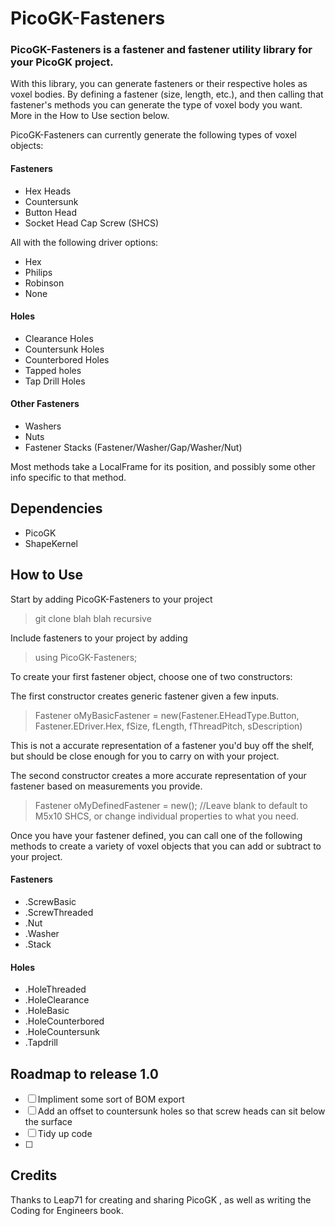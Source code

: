 # PicoGK-Fasteners 

### PicoGK-Fasteners is a fastener and fastener utility library for your PicoGK project.

With this library, you can generate fasteners or their respective holes as voxel bodies. By defining a fastener (size, length, etc.), and then calling that fastener's methods you can generate the type of voxel body you want. More in the How to Use section below.

PicoGK-Fasteners can currently generate the following types of voxel objects:
 
#### Fasteners
- Hex Heads 
- Countersunk 
- Button Head 
- Socket Head Cap Screw (SHCS)

All with the following driver options:
- Hex
- Philips
- Robinson
- None

#### Holes 
- Clearance Holes 
- Countersunk Holes
- Counterbored Holes
- Tapped holes
- Tap Drill Holes

#### Other Fasteners 
- Washers 
- Nuts 
- Fastener Stacks (Fastener/Washer/Gap/Washer/Nut)

Most methods take a LocalFrame for its position, and possibly some other info specific to that method. 

## Dependencies
 - PicoGK
 - ShapeKernel

## How to Use 

Start by adding PicoGK-Fasteners to your project
 
> git clone blah blah recursive 

Include fasteners to your project by adding 
> using PicoGK-Fasteners;

To create your first fastener object, choose one of two constructors:

The first constructor creates generic fastener given a few inputs.

> Fastener oMyBasicFastener = new(Fastener.EHeadType.Button, Fastener.EDriver.Hex, fSize, fLength, fThreadPitch, sDescription)

This is not a accurate representation of a fastener you'd buy off the shelf, but should be close enough for you to carry on with your  project.

The second constructor creates a more accurate representation of your fastener based on measurements you provide.

> Fastener oMyDefinedFastener = new(); //Leave blank to default to M5x10 SHCS, or change individual properties to what you need.

Once you have your fastener defined, you can call one of the following methods to create a variety of voxel objects that you can add or subtract to your project.

#### Fasteners

- .ScrewBasic
- .ScrewThreaded
- .Nut
- .Washer
- .Stack 

#### Holes

- .HoleThreaded
- .HoleClearance
- .HoleBasic
- .HoleCounterbored
- .HoleCountersunk
- .Tapdrill


## Roadmap to release 1.0

- [ ] Impliment some sort of BOM export
- [ ] Add an offset to countersunk holes so that screw heads can sit below the surface
- [ ] Tidy up code 
- [ ] 


## Credits
Thanks to Leap71 for creating and sharing PicoGK , as well as writing the Coding for Engineers book.


